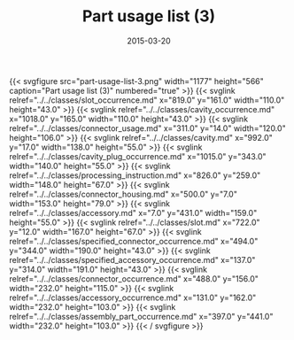 ﻿---
title: Part usage list (3)
toc: false
type: specs
layout: diagram
date: "2015-03-20"
draft: false
specification: KBL
version: 2.4.sr1
documentType: "Recommendation"
elementType: Diagram
classes:
  - Slot_occurrence
  - Cavity_occurrence
  - Connector_usage
  - Cavity
  - Cavity_plug_occurrence
  - Processing_instruction
  - Connector_housing
  - Accessory
  - Slot
  - Specified_connector_occurrence
  - Specified_accessory_occurrence
  - Connector_occurrence
  - Accessory_occurrence
  - Assembly_part_occurrence
menu:
  KBL-2.4.sr1:    
    parent: presentation
    identifier: presentation/part-usage-list-3
    weight: 1010 

# Prev/next pager order (if `docs_section_pager` enabled in `params.toml`)
weight: 1010
---
{{< svgfigure src="part-usage-list-3.png" width="1177" height="566" caption="Part usage list (3)" numbered="true" >}}
  {{< svglink relref="../../classes/slot_occurrence.md" x="819.0" y="161.0" width="110.0" height="43.0" >}}
  {{< svglink relref="../../classes/cavity_occurrence.md" x="1018.0" y="165.0" width="110.0" height="43.0" >}}
  {{< svglink relref="../../classes/connector_usage.md" x="311.0" y="14.0" width="120.0" height="106.0" >}}
  {{< svglink relref="../../classes/cavity.md" x="992.0" y="17.0" width="138.0" height="55.0" >}}
  {{< svglink relref="../../classes/cavity_plug_occurrence.md" x="1015.0" y="343.0" width="140.0" height="55.0" >}}
  {{< svglink relref="../../classes/processing_instruction.md" x="826.0" y="259.0" width="148.0" height="67.0" >}}
  {{< svglink relref="../../classes/connector_housing.md" x="500.0" y="7.0" width="153.0" height="79.0" >}}
  {{< svglink relref="../../classes/accessory.md" x="7.0" y="431.0" width="159.0" height="55.0" >}}
  {{< svglink relref="../../classes/slot.md" x="722.0" y="12.0" width="167.0" height="67.0" >}}
  {{< svglink relref="../../classes/specified_connector_occurrence.md" x="494.0" y="344.0" width="190.0" height="43.0" >}}
  {{< svglink relref="../../classes/specified_accessory_occurrence.md" x="137.0" y="314.0" width="191.0" height="43.0" >}}
  {{< svglink relref="../../classes/connector_occurrence.md" x="488.0" y="156.0" width="232.0" height="115.0" >}}
  {{< svglink relref="../../classes/accessory_occurrence.md" x="131.0" y="162.0" width="232.0" height="103.0" >}}
  {{< svglink relref="../../classes/assembly_part_occurrence.md" x="397.0" y="441.0" width="232.0" height="103.0" >}}
{{< / svgfigure >}}

